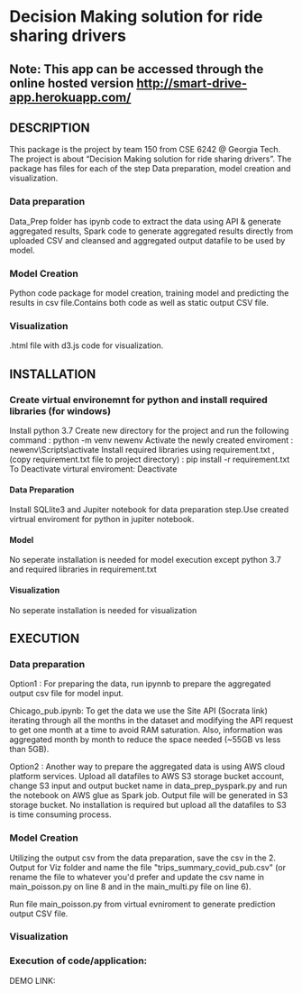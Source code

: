# Decision Making solution for ride sharing drivers

## Note: This app can be accessed through the online hosted version http://smart-drive-app.herokuapp.com/

## DESCRIPTION

This package is the project by team 150 from CSE 6242 @ Georgia Tech. The project is about “Decision Making solution for ride sharing drivers”. The package has files for each of the step Data preparation, model creation and visualization. 

### Data preparation
Data_Prep folder has ipynb code to extract the data using API & generate aggregated results, Spark code to generate aggregated results directly from uploaded CSV and cleansed and aggregated output datafile to be used by model. 
### Model Creation
Python code package for model creation, training model and predicting the results in csv file.Contains both code as well as static output CSV file. 
### Visualization  
.html file with d3.js code for visualization.   

## INSTALLATION 

### Create virtual environemnt for python and install required libraries (for windows)  
Install python 3.7 
Create new directory for the project and run the following command  : python -m venv newenv
Activate the newly created enviroment : newenv\Scripts\activate
Install required libraries using requirement.txt , (copy requirement.txt file to project directory) : pip install -r requirement.txt
To Deactivate virtural enviroment: Deactivate

#### Data Preparation
Install SQLlite3 and Jupiter notebook for data preparation step.Use created virtrual enviroment for python in jupiter notebook.

#### Model 
No seperate installation is needed for model execution except python 3.7 and required libraries in requirement.txt 

#### Visualization
No seperate installation is needed for visualization

## EXECUTION

### Data preparation 
Option1 : For preparing the data, run ipynnb to prepare the aggregated output csv file for model input. 

Chicago_pub.ipynb: To get the data we use the Site API (Socrata link) iterating through all the months in the dataset and modifying the API request to get one month at a time to avoid RAM saturation. Also, information was aggregated month by month to reduce the space needed (~55GB vs less than 5GB).

Option2 : Another way to prepare the aggregated data is using AWS cloud platform services. Upload all datafiles to AWS S3 storage bucket account, change S3 input and output bucket name in  data_prep_pyspark.py and run the notebook on AWS glue as Spark job. 
Output file will be generated in S3 storage bucket. No installation is required but upload all the datafiles to S3 is time consuming process. 

### Model Creation

Utilizing the output csv from the data preparation, save the csv in the 2. Output for Viz folder and name the file "trips_summary_covid_pub.csv" (or rename the file to whatever you'd prefer and update the csv name in main_poisson.py on line 8 and in the main_multi.py file on line 6).

Run file main_poisson.py from virtual evniroment to generate prediction output CSV file. 

### Visualization

### Execution of code/application: 

DEMO LINK: 







